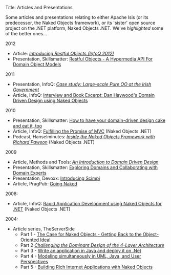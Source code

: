 Title: Articles and Presentations

Some articles and presentations relating to either Apache Isis (or its predecessor, the Naked Objects framework), or its 'sister' open source project on the .NET platform, Naked Objects .NET.  We've *highlighted* some of the better ones...

2012

* Article: *[Introducing Restful Objects (InfoQ 2012)](http://www.infoq.com/articles/Intro_Restful_Objects)*
* Presentation, Skillsmatter: [Restful Objects - A Hypermedia API For Domain Object Models](http://skillsmatter.com/podcast/java-jee/restful-objects)

2011

* Presentation, InfoQ: *[Case study: Large-scale Pure OO at the Irish Government](http://www.infoq.com/presentations/Large-scale-Pure-OO-Irish-Government)*
* Article, InfoQ: [Interview and Book Excerpt: Dan Haywood's Domain Driven Design using Naked Objects](http://www.infoq.com/articles/haywood-ddd-no)

2010

* Presentation, Skillsmatter: [How to have your domain-driven design cake and eat it, too](http://skillsmatter.com/podcast/java-jee/have-your-ddd-cake-eat-it-too)
* Article, InfoQ: [Fulfilling the Promise of MVC](http://www.infoq.com/articles/Nacked-MVC) (Naked Objects .NET)
* Podcast, Hanselminutes: *[Inside the Naked Objects Framework with Richard Pawson](http://www.hanselman.com/blog/HanselminutesPodcast233InsideTheNakedObjectsFrameworkWithRichardPawson.aspx)* (Naked Objects .NET)

2009

* Article, Methods and Tools: *[An Introduction to Domain Driven Design](http://www.methodsandtools.com/archive/archive.php?id=97)*
* Presentation, Skillsmatter: [Exploring Domains and Collaborating with Domain Experts](http://skillsmatter.com/podcast/design-architecture/exploring-domains-and-collaborating-with-domain-experts)
* Presentation, Devoxx: [Introducing Scimpi](http://www.parleys.com/#id=1671&st=5)
* Article, PragPub: [Going Naked](http://pragprog.com/magazines/2009-12)

2008:

* Article, InfoQ: [Rapid Application Development using Naked Objects for .NET](http://www.infoq.com/articles/RAD-Naked-Objects) (Naked Objects .NET)

2004:

* Article series, TheServerSide
  * Part 1 - [The Case for Naked Objects - Getting Back to the Object-Oriented Ideal](http://www.theserverside.com/news/1365562/Part-1-The-Case-for-Naked-Objects-Getting-Back-to-the-Object-Oriented-Ideal)
  * Part 2 *[Challenging the Dominant Design of the 4-Layer Architecture](http://www.theserverside.com/news/1365568/Part-2-Challenging-the-Dominant-Design-of-the-4-Layer-Architecture)*
  * Part 3 - [Write an application in Java and deploy it on .Net](http://www.theserverside.com/news/1365570/Part-3-Write-an-application-in-Java-and-deploy-it-on-Net)
  * Part 4 - [Modeling simultaneously in UML, Java, and User Perspectives](http://www.theserverside.com/news/1366868/Part-4-Modeling-simultaneously-in-UML-Java-and-User-Perspectives)
  * Part 5 - [Building Rich Internet Applications with Naked Objects](http://www.theserverside.com/news/1366871/Part-5-Building-Rich-Internet-Applications-with-Naked-Objects)

